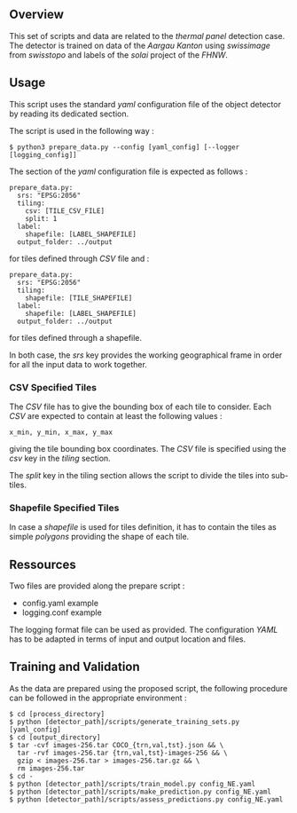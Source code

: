 ## Overview

This set of scripts and data are related to the _thermal panel_ detection case. The detector is trained on data of the _Aargau Kanton_ using _swissimage_ from _swisstopo_ and labels of the _solai_ project of the _FHNW_.

## Usage

This script uses the standard _yaml_ configuration file of the object detector by reading its dedicated section.

The script is used in the following way :

    $ python3 prepare_data.py --config [yaml_config] [--logger [logging_config]]

The section of the _yaml_ configuration file is expected as follows :

    prepare_data.py:
      srs: "EPSG:2056"
      tiling:
        csv: [TILE_CSV_FILE]
        split: 1
      label:
        shapefile: [LABEL_SHAPEFILE]
      output_folder: ../output

for tiles defined through _CSV_ file and :

    prepare_data.py:
      srs: "EPSG:2056"
      tiling:
        shapefile: [TILE_SHAPEFILE]
      label:
        shapefile: [LABEL_SHAPEFILE]
      output_folder: ../output

for tiles defined through a shapefile.

In both case, the _srs_ key provides the working geographical frame in order for all the input data to work together.

### CSV Specified Tiles

The _CSV_ file has to give the bounding box of each tile to consider. Each _CSV_ are expected to contain at least the following values :

    x_min, y_min, x_max, y_max

giving the tile bounding box coordinates. The _CSV_ file is specified using the _csv_ key in the _tiling_ section.

The _split_ key in the tiling section allows the script to divide the tiles into sub-tiles.

### Shapefile Specified Tiles

In case a _shapefile_ is used for tiles definition, it has to contain the tiles as simple _polygons_ providing the shape of each tile.

## Ressources

Two files are provided along the prepare script :

* config.yaml example
* logging.conf example

The logging format file can be used as provided. The configuration _YAML_ has to be adapted in terms of input and output location and files.

## Training and Validation

As the data are prepared using the proposed script, the following procedure can be followed in the appropriate environment :

    $ cd [process_directory]
    $ python [detector_path]/scripts/generate_training_sets.py [yaml_config]
    $ cd [output_directory]
    $ tar -cvf images-256.tar COCO_{trn,val,tst}.json && \
      tar -rvf images-256.tar {trn,val,tst}-images-256 && \
      gzip < images-256.tar > images-256.tar.gz && \
      rm images-256.tar
    $ cd -
    $ python [detector_path]/scripts/train_model.py config_NE.yaml
    $ python [detector_path]/scripts/make_prediction.py config_NE.yaml
    $ python [detector_path]/scripts/assess_predictions.py config_NE.yaml
